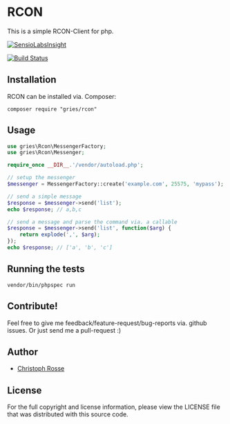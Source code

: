 RCON
========

This is a simple RCON-Client for php.

[![SensioLabsInsight](https://insight.sensiolabs.com/projects/49b6b2b4-06a6-40c3-af3f-a921e790e0c6/big.png)](https://insight.sensiolabs.com/projects/49b6b2b4-06a6-40c3-af3f-a921e790e0c6)

[![Build Status](https://travis-ci.org/gries/rcon.png?branch=master)](https://travis-ci.org/gries/rcon)

Installation
------------

RCON can be installed via. Composer:

    composer require "gries/rcon"

Usage
-----------
```php
use gries\Rcon\MessengerFactory;
use gries\Rcon\Messenger;

require_once __DIR__.'/vendor/autoload.php';

// setup the messenger
$messenger = MessengerFactory::create('example.com', 25575, 'mypass');

// send a simple message
$response = $messenger->send('list');
echo $response; // a,b,c

// send a message and parse the command via. a callable
$response = $messenger->send('list', function($arg) {
    return explode(',', $arg);
});
echo $response; // ['a', 'b', 'c']
```
Running the tests
-----------------
    vendor/bin/phpspec run

Contribute!
-----------
Feel free to give me feedback/feature-request/bug-reports via. github issues.
Or just send me a pull-request :)


Author
------

- [Christoph Rosse](http://twitter.com/griesx)

License
-------

For the full copyright and license information, please view the LICENSE file that was distributed with this source code.
